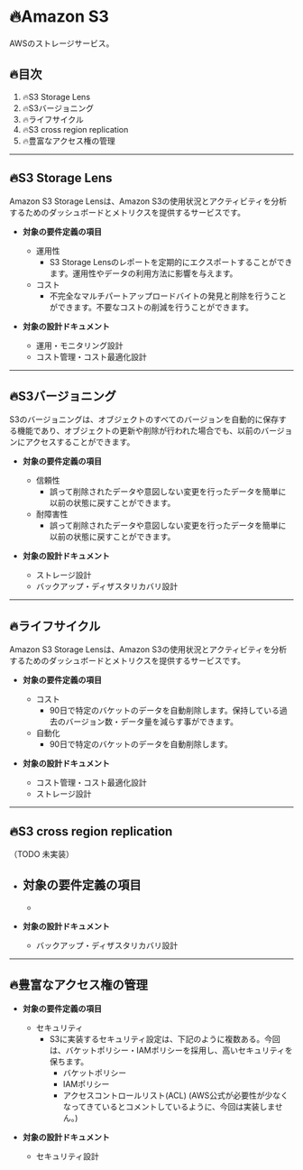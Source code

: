 # :fire:Amazon S3
AWSのストレージサービス。
  
## :fire:目次
1. :fire:S3 Storage Lens
1. :fire:S3バージョニング
1. :fire:ライフサイクル
1. :fire:S3 cross region replication
1. :fire:豊富なアクセス権の管理
  
---------------------------------------
## :fire:S3 Storage Lens
Amazon S3 Storage Lensは、Amazon S3の使用状況とアクティビティを分析するためのダッシュボードとメトリクスを提供するサービスです。  
+ **対象の要件定義の項目**  
  - 運用性
    - S3 Storage Lensのレポートを定期的にエクスポートすることができます。運用性やデータの利用方法に影響を与えます。
  - コスト
    - 不完全なマルチパートアップロードバイトの発見と削除を行うことができます。不要なコストの削減を行うことができます。
  
+ **対象の設計ドキュメント**  
  - 運用・モニタリング設計
  - コスト管理・コスト最適化設計
  
---------------------------------------
## :fire:S3バージョニング
S3のバージョニングは、オブジェクトのすべてのバージョンを自動的に保存する機能であり、オブジェクトの更新や削除が行われた場合でも、以前のバージョンにアクセスすることができます。  
+ **対象の要件定義の項目**  
  - 信頼性
    - 誤って削除されたデータや意図しない変更を行ったデータを簡単に以前の状態に戻すことができます。
  - 耐障害性
    - 誤って削除されたデータや意図しない変更を行ったデータを簡単に以前の状態に戻すことができます。
  
+ **対象の設計ドキュメント**  
  - ストレージ設計
  - バックアップ・ディザスタリカバリ設計
    
---------------------------------------
## :fire:ライフサイクル
Amazon S3 Storage Lensは、Amazon S3の使用状況とアクティビティを分析するためのダッシュボードとメトリクスを提供するサービスです。  
+ **対象の要件定義の項目**  
  - コスト
    - 90日で特定のバケットのデータを自動削除します。保持している過去のバージョン数・データ量を減らす事ができます。
  - 自動化
    - 90日で特定のバケットのデータを自動削除します。
  
+ **対象の設計ドキュメント**  
  - コスト管理・コスト最適化設計
  - ストレージ設計
  
---------------------------------------
## :fire:S3 cross region replication
（TODO 未実装）
+ **対象の要件定義の項目**  
  - 
    - 
  
+ **対象の設計ドキュメント**  
  - バックアップ・ディザスタリカバリ設計
  
---------------------------------------
## :fire:豊富なアクセス権の管理
+ **対象の要件定義の項目**  
  - セキュリティ
    - S3に実装するセキュリティ設定は、下記のように複数ある。今回は、バケットポリシー・IAMポリシーを採用し、高いセキュリティを保ちます。
      - バケットポリシー
      - IAMポリシー
      - アクセスコントロールリスト(ACL) (AWS公式が必要性が少なくなってきているとコメントしているように、今回は実装しません。)
  
+ **対象の設計ドキュメント**  
  - セキュリティ設計
  